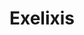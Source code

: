 ---
facebook: https://facebook.com/ExelixisInc
linkedin: https://linkedin.com/company/8013
logohandle: exelixis
sort: exelixis
title: Exelixis
twitter: https://x.com/exelixisinc
website: https://www.exelixis.com/
---